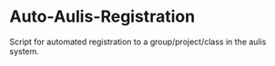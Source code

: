 # Auto-Aulis-Registration
Script for automated registration to a group/project/class in the aulis system. 
